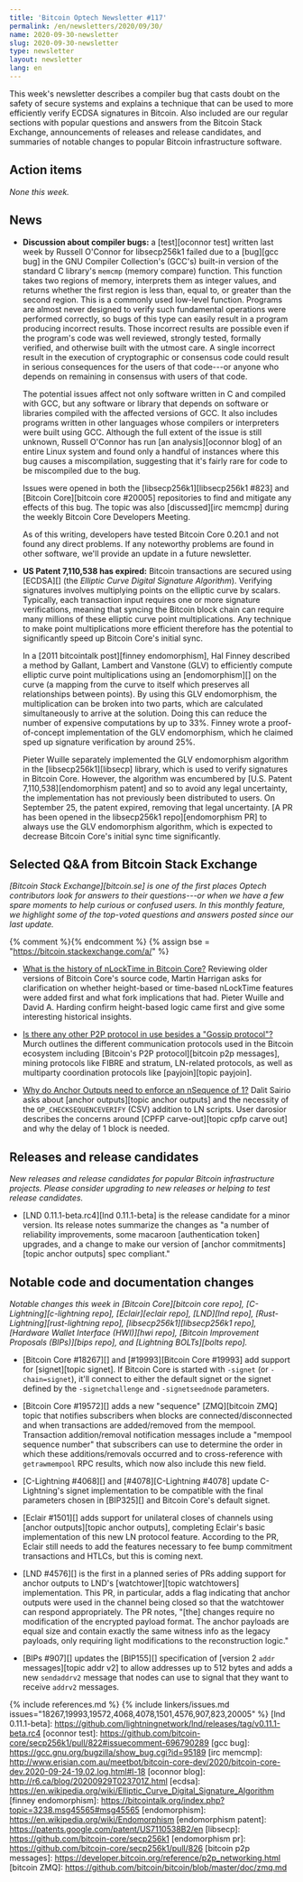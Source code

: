 ```yaml
---
title: 'Bitcoin Optech Newsletter #117'
permalink: /en/newsletters/2020/09/30/
name: 2020-09-30-newsletter
slug: 2020-09-30-newsletter
type: newsletter
layout: newsletter
lang: en
---
```

This week's newsletter describes a compiler bug that casts doubt on the
safety of secure systems and explains a technique that can be used to more
efficiently verify ECDSA signatures in Bitcoin. Also included are our regular
sections with popular
questions and answers from the Bitcoin Stack Exchange, announcements of
releases and release candidates, and summaries of notable changes to
popular Bitcoin infrastructure software.

## Action items

*None this week.*

## News

- **Discussion about compiler bugs:** a [test][oconnor test] written
  last week by Russell O'Connor for libsecp256k1 failed due to a
  [bug][gcc bug] in the GNU Compiler Collection's (GCC's) built-in version of the
  standard C library's `memcmp` (memory compare) function.  This function takes two
  regions of memory, interprets them as integer values, and returns
  whether the first region is less than, equal to, or greater than the
  second region.  This is a commonly used low-level function.
  Programs are almost never designed to verify such fundamental
  operations were performed correctly, so bugs of this type can easily
  result in a program producing incorrect results.  Those incorrect
  results are possible even if the program's code was well reviewed,
  strongly tested, formally verified, and otherwise built with the
  utmost care.  A single incorrect result in the execution of
  cryptographic or consensus code could result in serious consequences
  for the users of that code---or anyone who depends on remaining in
  consensus with users of that code.

    The potential issues affect not only software written in C and
    compiled with GCC, but any software or library that depends on
    software or libraries compiled with the affected versions of GCC.
    It also
    includes programs written in other languages whose compilers or
    interpreters were built using GCC. Although the full extent of
    the issue is still unknown, Russell O'Connor has run
    [an analysis][oconnor blog] of an entire Linux system and found only a
    handful of instances where this bug causes a miscompilation, suggesting
    that it's fairly rare for code to be miscompiled due to the bug.

    Issues were opened in both the [libsecp256k1][libsecp256k1 #823] and
    [Bitcoin Core][bitcoin core #20005] repositories to find and
    mitigate any effects of this bug.  The topic was also
    [discussed][irc memcmp] during the weekly Bitcoin Core Developers
    Meeting.

    As of this writing, developers have tested Bitcoin Core 0.20.1 and
    not found any direct problems.  If any noteworthy problems are found
    in other software, we'll provide an update in a future newsletter.

- **US Patent 7,110,538 has expired:** Bitcoin transactions are secured using
  [ECDSA][] (the _Elliptic Curve Digital Signature Algorithm_). Verifying
  signatures involves multiplying points on the elliptic curve by scalars.
  Typically, each transaction input requires one or more signature verifications,
  meaning that syncing the Bitcoin block chain can require many millions of these
  elliptic curve point multiplications. Any technique to make point
  multiplications more efficient therefore has the potential to significantly
  speed up Bitcoin Core's initial sync.

    In a [2011 bitcointalk post][finney endomorphism], Hal Finney described a
    method by Gallant, Lambert and Vanstone (GLV) to
    efficiently compute elliptic curve point multiplications using an
    [endomorphism][] on the curve (a mapping from the curve to itself which
    preserves all relationships between points). By using this GLV endomorphism,
    the multiplication can be broken into two parts, which are calculated
    simultaneously to arrive at the solution. Doing this can reduce the
    number of expensive computations by up to 33%. Finney wrote a proof-of-concept
    implementation of the GLV endomorphism, which he claimed sped up signature
    verification by around 25%.

    Pieter Wuille separately implemented the GLV endomorphism algorithm
    in the [libsecp256k1][libsecp] library, which is used to verify signatures in Bitcoin Core.
    However, the algorithm was encumbered by [U.S. Patent 7,110,538][endomorphism
    patent] and so to avoid any legal uncertainty, the implementation has not previously been
    distributed to users. On September 25, the patent expired, removing that legal
    uncertainty.
    [A PR has been opened in the libsecp256k1 repo][endomorphism PR] to
    always use the GLV endomorphism algorithm, which is expected to decrease
    Bitcoin Core's initial sync time significantly.

## Selected Q&A from Bitcoin Stack Exchange

*[Bitcoin Stack Exchange][bitcoin.se] is one of the first places Optech
contributors look for answers to their questions---or when we have a
few spare moments to help curious or confused users.  In
this monthly feature, we highlight some of the top-voted questions and
answers posted since our last update.*

{% comment %}<!-- https://bitcoin.stackexchange.com/search?tab=votes&q=created%3a1m..%20is%3aanswer -->{% endcomment %}
{% assign bse = "https://bitcoin.stackexchange.com/a/" %}

- [What is the history of nLockTime in Bitcoin Core?]({{bse}}90229)
  Reviewing older versions of Bitcoin Core's source code, Martin Harrigan asks
  for clarification on whether height-based or time-based nLockTime features
  were added first and what fork implications that had. Pieter Wuille and David A. Harding
  confirm height-based logic came first and give some interesting historical insights.

- [Is there any other P2P protocol in use besides a "Gossip protocol"?]({{bse}}99131)
  Murch outlines the different communication protocols used in the Bitcoin
  ecosystem including [Bitcoin's P2P protocol][bitcoin p2p messages], mining
  protocols like FIBRE and stratum, LN-related protocols, as well as multiparty
  coordination protocols like [payjoin][topic payjoin].

- [Why do Anchor Outputs need to enforce an nSequence of 1?]({{bse}}98848)
  Dalit Sairio asks about [anchor outputs][topic anchor outputs] and the
  necessity of the `OP_CHECKSEQUENCEVERIFY` (CSV) addition to LN scripts. User
  darosior describes the concerns around [CPFP carve-out][topic cpfp carve out]
  and why the delay of 1 block is needed.

## Releases and release candidates

*New releases and release candidates for popular Bitcoin infrastructure
projects.  Please consider upgrading to new releases or helping to test
release candidates.*

- [LND 0.11.1-beta.rc4][lnd 0.11.1-beta] is the release candidate for a
  minor version.  Its release notes summarize the changes as "a number
  of reliability improvements, some macaroon [authentication token]
  upgrades, and a change to make our version of [anchor commitments][topic
  anchor outputs] spec compliant."

## Notable code and documentation changes

*Notable changes this week in [Bitcoin Core][bitcoin core repo],
[C-Lightning][c-lightning repo], [Eclair][eclair repo], [LND][lnd repo],
[Rust-Lightning][rust-lightning repo], [libsecp256k1][libsecp256k1 repo],
[Hardware Wallet Interface (HWI)][hwi repo], [Bitcoin Improvement Proposals
(BIPs)][bips repo], and [Lightning BOLTs][bolts repo].*

- [Bitcoin Core #18267][] and [#19993][Bitcoin Core #19993] add support
  for [signet][topic signet].  If Bitcoin Core is started with `-signet`
  (or `-chain=signet`), it'll connect to either the default signet or
  the signet defined by the `-signetchallenge` and `-signetseednode`
  parameters.

- [Bitcoin Core #19572][] adds a new "sequence" [ZMQ][bitcoin ZMQ] topic that
  notifies subscribers when blocks are connected/disconnected and when
  transactions are added/removed from the mempool. Transaction addition/removal
  notification messages include a "mempool sequence number" that subscribers can
  use to determine the order in which these additions/removals occurred and to
  cross-reference with `getrawmempool` RPC results, which now also include this
  new field.

- [C-Lightning #4068][] and [#4078][C-Lightning #4078] update
  C-Lightning's signet implementation to be compatible with the final
  parameters chosen in [BIP325][] and Bitcoin Core's default signet.

- [Eclair #1501][] adds support for unilateral closes of channels using
  [anchor outputs][topic anchor outputs], completing Eclair's basic
  implementation of this new LN protocol feature.  According to the PR,
  Eclair still needs to add the features necessary to fee bump
  commitment transactions and HTLCs, but this is coming next.

- [LND #4576][] is the first in a planned series of PRs adding support
  for anchor outputs to LND's [watchtower][topic watchtowers] implementation.  This PR, in
  particular, adds a flag indicating that anchor outputs were used in
  the channel being closed so that the watchtower can respond
  appropriately.  The PR notes, "[the] changes require no modification
  of the encrypted payload format.  The anchor payloads are equal size
  and contain exactly the same witness info as the legacy payloads, only
  requiring light modifications to the reconstruction logic."

- [BIPs #907][] updates the [BIP155][] specification of [version 2 `addr`
  messages][topic addr v2] to allow addresses up to 512 bytes and adds a new
  `sendaddrv2` message that nodes can use to signal that they want to
  receive `addrv2` messages.

{% include references.md %}
{% include linkers/issues.md issues="18267,19993,19572,4068,4078,1501,4576,907,823,20005" %}
[lnd 0.11.1-beta]: https://github.com/lightningnetwork/lnd/releases/tag/v0.11.1-beta.rc4
[oconnor test]: https://github.com/bitcoin-core/secp256k1/pull/822#issuecomment-696790289
[gcc bug]: https://gcc.gnu.org/bugzilla/show_bug.cgi?id=95189
[irc memcmp]: http://www.erisian.com.au/meetbot/bitcoin-core-dev/2020/bitcoin-core-dev.2020-09-24-19.02.log.html#l-18
[oconnor blog]: http://r6.ca/blog/20200929T023701Z.html
[ecdsa]: https://en.wikipedia.org/wiki/Elliptic_Curve_Digital_Signature_Algorithm
[finney endomorphism]: https://bitcointalk.org/index.php?topic=3238.msg45565#msg45565
[endomorphism]: https://en.wikipedia.org/wiki/Endomorphism
[endomorphism patent]: https://patents.google.com/patent/US7110538B2/en
[libsecp]: https://github.com/bitcoin-core/secp256k1
[endomorphism pr]: https://github.com/bitcoin-core/secp256k1/pull/826
[bitcoin p2p messages]: https://developer.bitcoin.org/reference/p2p_networking.html
[bitcoin ZMQ]: https://github.com/bitcoin/bitcoin/blob/master/doc/zmq.md
